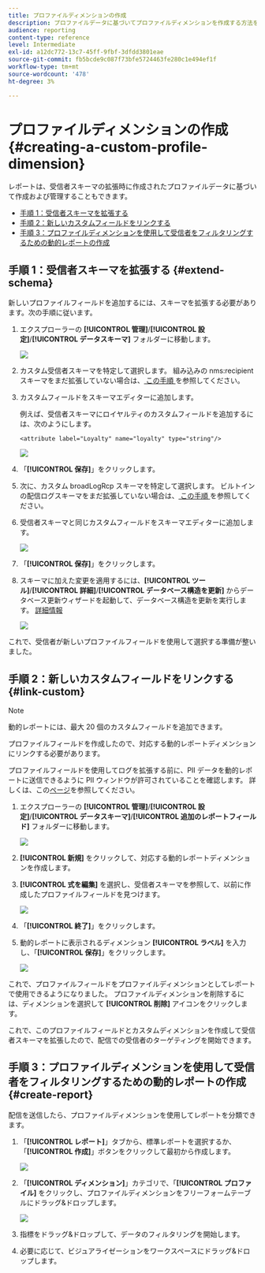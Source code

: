 ```yaml
---
title: プロファイルディメンションの作成
description: プロファイルデータに基づいてプロファイルディメンションを作成する方法を説明します。
audience: reporting
content-type: reference
level: Intermediate
exl-id: a12dc772-13c7-45ff-9fbf-3dfdd3801eae
source-git-commit: fb5bcde9c087f73bfe5724463fe280c1e494ef1f
workflow-type: tm+mt
source-wordcount: '478'
ht-degree: 3%

---
```


# プロファイルディメンションの作成{#creating-a-custom-profile-dimension}

レポートは、受信者スキーマの拡張時に作成されたプロファイルデータに基づいて作成および管理することもできます。

* [手順 1：受信者スキーマを拡張する](##extend-schema)
* [手順 2：新しいカスタムフィールドをリンクする](#link-custom)
* [手順 3：プロファイルディメンションを使用して受信者をフィルタリングするための動的レポートの作成](#create-report)

## 手順 1：受信者スキーマを拡張する {#extend-schema}

新しいプロファイルフィールドを追加するには、スキーマを拡張する必要があります。次の手順に従います。

1. エクスプローラーの **[!UICONTROL 管理]**/**[!UICONTROL 設定]**/**[!UICONTROL データスキーマ]** フォルダーに移動します。

   ![](assets/custom_field_1.png)

1. カスタム受信者スキーマを特定して選択します。 組み込みの nms:recipient スキーマをまだ拡張していない場合は、[ この手順 ](https://experienceleague.adobe.com/ja/docs/campaign/campaign-v8/developer/shemas-forms/extend-schema) を参照してください。

1. カスタムフィールドをスキーマエディターに追加します。

   例えば、受信者スキーマにロイヤルティのカスタムフィールドを追加するには、次のようにします。

   ```
   <attribute label="Loyalty" name="loyalty" type="string"/>
   ```

   ![](assets/custom_field_2.png)

1. 「**[!UICONTROL 保存]**」をクリックします。

1. 次に、カスタム broadLogRcp スキーマを特定して選択します。 ビルトインの配信ログスキーマをまだ拡張していない場合は、[ この手順 ](https://experienceleague.adobe.com/ja/docs/campaign/campaign-v8/developer/shemas-forms/extend-schema) を参照してください。

1. 受信者スキーマと同じカスタムフィールドをスキーマエディターに追加します。

   ![](assets/custom_field_3.png)

1. 「**[!UICONTROL 保存]**」をクリックします。

1. スキーマに加えた変更を適用するには、**[!UICONTROL ツール]**/**[!UICONTROL 詳細]**/**[!UICONTROL データベース構造を更新]** からデータベース更新ウィザードを起動して、データベース構造を更新を実行します。 [詳細情報](https://experienceleague.adobe.com/ja/docs/campaign/campaign-v8/developer/shemas-forms/update-database-structure)

   ![](assets/custom_field_4.png)

これで、受信者が新しいプロファイルフィールドを使用して選択する準備が整いました。

## 手順 2：新しいカスタムフィールドをリンクする {#link-custom}

>[!NOTE]
>
> 動的レポートには、最大 20 個のカスタムフィールドを追加できます。

プロファイルフィールドを作成したので、対応する動的レポートディメンションにリンクする必要があります。

プロファイルフィールドを使用してログを拡張する前に、PII データを動的レポートに送信できるように PII ウィンドウが許可されていることを確認します。 詳しくは、この[ページ](pii-agreement.md)を参照してください。

1. エクスプローラーの **[!UICONTROL 管理]**/**[!UICONTROL 設定]**/**[!UICONTROL データスキーマ]**/**[!UICONTROL 追加のレポートフィールド]** フォルダーに移動します。

   ![](assets/custom_field_5.png)

1. **[!UICONTROL 新規]** をクリックして、対応する動的レポートディメンションを作成します。

1. **[!UICONTROL 式を編集]** を選択し、受信者スキーマを参照して、以前に作成したプロファイルフィールドを見つけます。

   ![](assets/custom_field_6.png)

1. 「**[!UICONTROL 終了]**」をクリックします。

1. 動的レポートに表示されるディメンション **[!UICONTROL ラベル]** を入力し、「**[!UICONTROL 保存]**」をクリックします。

   ![](assets/custom_field_7.png)

これで、プロファイルフィールドをプロファイルディメンションとしてレポートで使用できるようになりました。 プロファイルディメンションを削除するには、ディメンションを選択して **[!UICONTROL 削除]** アイコンをクリックします。

これで、このプロファイルフィールドとカスタムディメンションを作成して受信者スキーマを拡張したので、配信での受信者のターゲティングを開始できます。

## 手順 3：プロファイルディメンションを使用して受信者をフィルタリングするための動的レポートの作成 {#create-report}

配信を送信したら、プロファイルディメンションを使用してレポートを分類できます。

1. 「**[!UICONTROL レポート]**」タブから、標準レポートを選択するか、「**[!UICONTROL 作成]**」ボタンをクリックして最初から作成します。

   ![](assets/custom_field_8.png)

1. 「**[!UICONTROL ディメンション]**」カテゴリで、「**[!UICONTROL プロファイル]** をクリックし、プロファイルディメンションをフリーフォームテーブルにドラッグ&amp;ドロップします。

   ![](assets/custom_field_9.png)

1. 指標をドラッグ&amp;ドロップして、データのフィルタリングを開始します。

1. 必要に応じて、ビジュアライゼーションをワークスペースにドラッグ&amp;ドロップします。

